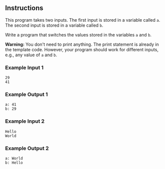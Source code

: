 ## Instructions

This program takes two inputs. The first input is stored in a variable called `a`. The second input is stored in a
variable called `b`.

Write a program that switches the values stored in the variables `a` and `b`.

**Warning:** You don't need to print anything. The print statement is already in the template code. However, your
program should work for different inputs, e.g., any value of `a` and `b`.

### Example Input 1

```
29
41
```

### Example Output 1

```
a: 41
b: 29
```

### Example Input 2

```
Hello
World
```

### Example Output 2

```
a: World
b: Hello
```
